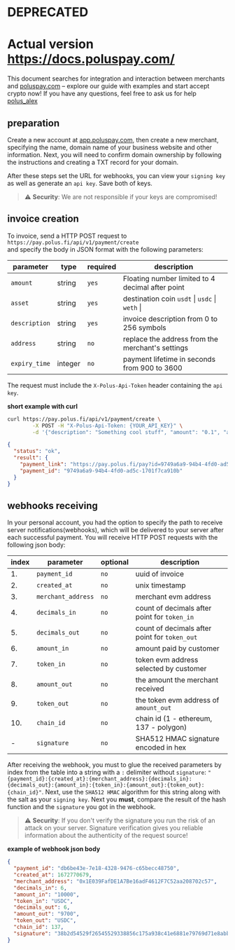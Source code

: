 # DEPRECATED 
# Actual version https://docs.poluspay.com/

This document searches for integration and interaction between merchants and [poluspay.com](https://poluspay.com) – explore our guide with examples and start accept crypto now! If you have any questions, feel free to ask us for help [polus_alex](https://t.me/polus_alex)

## preparation

Create a new account at [app.poluspay.com](https://app.poluspay.com), then create a new merchant, specifying the name, domain name of your business website and other information. Next, you will need to confirm domain ownership by following the instructions and creating a TXT record for your domain.

After these steps set the URL for webhooks, you can view your `signing key` as well as generate an `api key`. Save both of keys.

> :warning: **Security**: We are not responsible if your keys are compromised!

## invoice creation

To invoice, send a HTTP POST request to `https://pay.polus.fi/api/v1/payment/create`  
and specify the body in JSON format with the following parameters:

| parameter     | type        | required  | description                                         |
| ------------- | ----------- | --------- | --------------------------------------------------- |
| `amount`      | string      | `yes`     | Floating number limited to 4 decimal after point    |
| `asset`       | string      | `yes`     | destination coin `usdt` \| `usdc` \| `weth` \|      |
| `description` | string      | `yes`     | invoice description from 0 to 256 symbols           |
| `address`     | string      | `no`      | replace the address from the merchant's settings    |
| `expiry_time` | integer     | `no`      | payment lifetime in seconds from 900 to 3600        |

The request must include the `X-Polus-Api-Token` header containing the `api key`.

**short example with curl**
```bash
curl https://pay.polus.fi/api/v1/payment/create \
        -X POST -H "X-Polus-Api-Token: {YOUR_API_KEY}" \
        -d '{"description": "Something cool stuff", "amount": "0.1", "asset": "usdc"}' | jq .
```
```json
{
  "status": "ok",
  "result": {
    "payment_link": "https://pay.polus.fi/pay?id=9749a6a9-94b4-4fd0-ad5c-1701f7ca910b",
    "payment_id": "9749a6a9-94b4-4fd0-ad5c-1701f7ca910b"
  }
}
```

## webhooks receiving

In your personal account, you had the option to specify the path to receive server notifications(webhooks), which will be delivered to your server after each successful payment. You will receive HTTP POST requests with the following json body:

| index | parameter          | optional | description
| ----- | ------------------ | -------- | ----------
| 1.    | `payment_id`       | `no`     | uuid of invoice
| 2.    | `created_at`       | `no`     | unix timestamp
| 3.    | `merchant_address` | `no`     | merchant evm address
| 4.    | `decimals_in`      | `no`     | count of decimals after point for `token_in`
| 5.    | `decimals_out`     | `no`     | count of decimals after point for `token_out`
| 6.    | `amount_in`        | `no`     | amount paid by customer
| 7.    | `token_in`         | `no`     | token evm address selected by customer
| 8.    | `amount_out`       | `no`     | the amount the merchant received
| 9.    | `token_out`        | `no`     | the token evm address of `amount_out`
| 10.   | `chain_id`         | `no`     | chain id (1 - ethereum, 137 - polygon)
| -     | `signature`        | `no`     | SHA512 HMAC signature encoded in hex

After receiving the webhook, you must to glue the received parameters by index from the table into a string with a `:` delimiter without `signature`: `"{payment_id}:{created_at}:{merchant_address}:{decimals_in}:{decimals_out}:{amount_in}:{token_in}:{amount_out}:{token_out}:{chain_id}"`. Next, use the `SHA512 HMAC` algorithm for this string along with the salt as your `signing key`. Next you **must**, compare the result of the hash function and the `signature` you got in the webhook.

> :warning: **Security**: If you don't verify the signature you run the risk of an attack on your server. Signature verification gives you reliable information about the authenticity of the request source!

**example of webhook json body**
```json
{
  "payment_id": "db6be43e-7e18-4328-9476-c65becc48750",
  "created_at": 1672770679,
  "merchant_address": "0x1E039FafDE1A7Be16adF4612F7C52aa208702c57",
  "decimals_in": 6,
  "amount_in": "10000",
  "token_in": "USDC",
  "decimals_out": 6,
  "amount_out": "9700",
  "token_out": "USDC",
  "chain_id": 137,
  "signature": "38b2d54529f26545529338856c175a938c41e6881e79769d71e8abb72ea657b37fe5ac7dbba11e9ea4da096070bfd0c2e5ddb3fc587a330973b43a9658ff7630"
}
```
